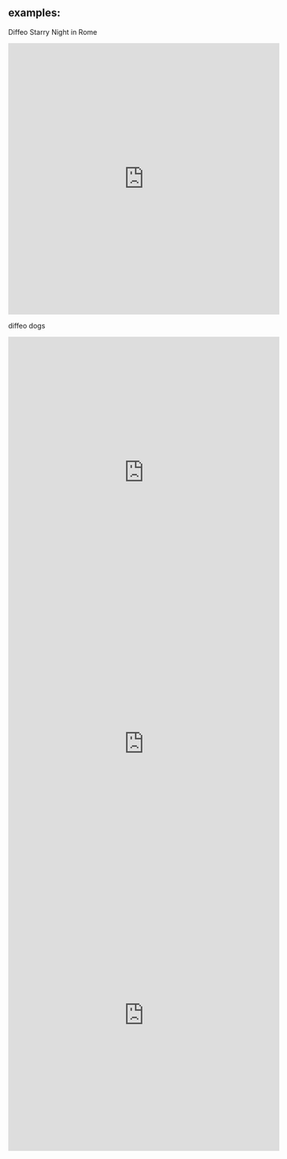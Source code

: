 ## examples:

Diffeo Starry Night in Rome

<iframe id="igraph" scrolling="no" style="border:none;" seamless="seamless" src="https://leonardopetrini.github.io/diffeo-sota/T-cut3" height="550" width="550"></iframe>
 
diffeo dogs
<iframe id="igraph" scrolling="no" style="border:none;" seamless="seamless" src="https://leonardopetrini.github.io/diffeo-sota/T-cut3" height="550" width="550"></iframe>
<iframe id="igraph" scrolling="no" style="border:none;" seamless="seamless" src="https://leonardopetrini.github.io/diffeo-sota/T-cut10" height="550" width="550"></iframe>
<iframe id="igraph" scrolling="no" style="border:none;" seamless="seamless" src="https://leonardopetrini.github.io/diffeo-sota/T-cut30" height="550" width="550"></iframe>

